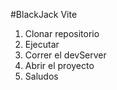 #BlackJack Vite

1. Clonar repositorio
2. Ejecutar
3. Correr el devServer
4. Abrir el proyecto
5. Saludos
